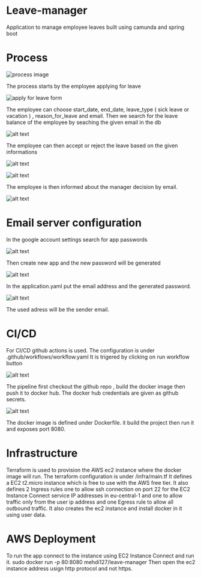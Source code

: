 # Leave-manager
Application to manage employee leaves built using camunda and spring boot
# Process
![process image](image.png)

The process starts by the employee applying for leave

![apply for leave form](image-1.png)

The employee can choose start_date, end_date, leave_type ( sick leave or vacation ) , reason_for_leave and email.
Then we search for the leave balance of the employee by seaching the given email in the db

![alt text](image-4.png)

The employee can then accept or reject the leave based on the given informations

![alt text](image-2.png)

![alt text](image-3.png)

The employee is then informed about the manager decision by email.

![alt text](image-5.png)

# Email server configuration

In the google account settings search for app passwords

![alt text](image-9.png)

Then create new app and the new password will be generated

![alt text](image-8.png)

In the application.yaml put the email address and the generated password.

![alt text](image-10.png)

The used adress will be the sender email.

# CI/CD

For CI/CD github actions is used. The configuration is under .github/workflows/workflow.yaml
It is trigered by clicking on run workflow button

![alt text](image-6.png)

The pipeline first checkout the github repo , build the docker image then push it to docker hub.
The docker hub credentials are given as github secrets.

![alt text](image-7.png)

The docker image is defined under Dockerfile.
it build the project then run it and exposes port 8080.

# Infrastructure

Terraform is used to provision the AWS ec2 instance where the docker image will run.
The terraform configuration is under /infra/main.tf
It defines a EC2 t2.micro instance  which is free to use with the AWS free tier.
It also defines 2 Ingress rules one to allow ssh connection on port 22 for the EC2 Instance Connect service IP addresses in eu-central-1 and one to allow traffic only from the user ip address and one Egress rule to allow all outbound traffic.
It also creates the ec2 instance and install docker in it using user data.

# AWS Deployment

To run the app connect to the instance using EC2 Instance Connect  and run it.
sudo docker run -p 80:8080 mehdi127/leave-manager
Then open the ec2 instance address usign http protocol and not https.
